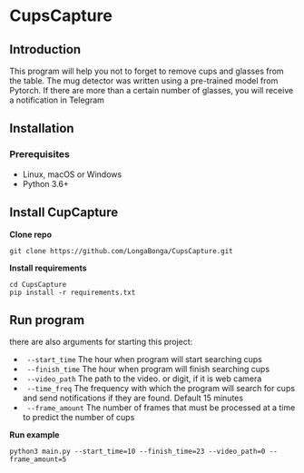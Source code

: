 # CupsCapture

## Introduction
This program will help you not to forget to remove cups and glasses from the table. The mug detector was written using a pre-trained model from Pytorch. If there are more than a certain number of glasses, you will receive a notification in Telegram

## Installation
### Prerequisites
- Linux, macOS or Windows
- Python 3.6+

## Install CupCapture

**Clone repo**
```shell
git clone https://github.com/LongaBonga/CupsCapture.git
```

**Install requirements**
```shell
cd CupsCapture
pip install -r requirements.txt
```

## Run program

there are also arguments for starting this project:
- ``` --start_time``` The hour when program will start searching cups
- ``` --finish_time``` The hour when program will finish searching cups
- ``` --video_path``` The path to the video. or digit, if it is web camera
- ``` --time_freq``` The frequency with which the program will search for cups and send notifications if they are found. Default 15 minutes
- ``` --frame_amount``` The number of frames that must be processed at a time to predict the number of cups

**Run example**
```shell 
python3 main.py --start_time=10 --finish_time=23 --video_path=0 --frame_amount=5
```